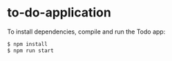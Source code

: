 # to-do-application

To install dependencies, compile and run the Todo app:

```bash
$ npm install
$ npm run start
```

